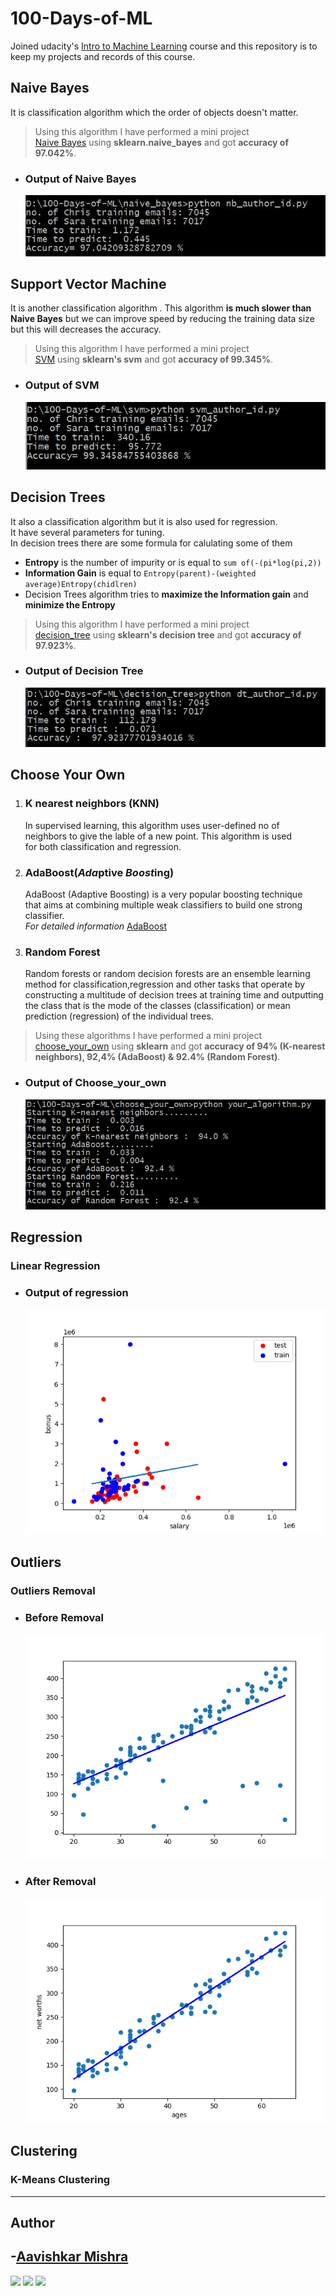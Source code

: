 # 100-Days-of-ML

Joined udacity's [Intro to Machine Learning](https://www.udacity.com/course/intro-to-machine-learning--ud120) course and this repository is to keep my projects and records of this course.

## Naive Bayes

It is classification algorithm which the order of objects doesn't matter.

>Using this algorithm I have performed a mini project  
[Naive Bayes](./naive_bayes/nb_author_id.py) using **sklearn.naive_bayes** and got **accuracy of 97.042%**.

- ### Output of Naive Bayes

    ![Naive Bayes Output](./naive_bayes/nb_author_id_output.jpg "Naive Bayes Output")

## Support Vector Machine  

It is another classification algorithm . This algorithm **is much slower than**  
**Naive Bayes** but we can improve speed by reducing the training data size
but this will decreases the accuracy.

>Using this algorithm I have performed a mini project  
[SVM](./svm/svm_author_id.py) using **sklearn's svm** and got **accuracy of 99.345%**.

- ### Output of SVM

    ![SVM Output](./svm/svm_author_id_output.jpg "SVM Output")

## Decision Trees

It also a classification algorithm but it is also used for regression.  
It have several parameters for tuning.  
In decision trees there are some formula for calulating some of them  
- **Entropy** is the number of impurity or is equal to `sum of(-(pi*log(pi,2))`  
- **Information Gain** is equal to `Entropy(parent)-(weighted average)Entropy(chidlren)`  
- Decision Trees algorithm tries to **maximize the Information gain** and **minimize the Entropy**
>Using this algorithm I have performed a mini project  
[decision_tree](./decision_tree/dt_author_id.py) using **sklearn's decision tree** and got **accuracy of 97.923%**.

- ### Output of Decision Tree

    ![Decision Tree Output](./decision_tree/dt_author_id_output.jpg "Decision Tree Output")

## Choose Your Own 

1. ### **K nearest neighbors (KNN)** 
    In supervised learning, this algorithm uses user-defined no of  
    neighbors to give the lable of a new point. This algorithm is used  
    for both classification and regression.

2. ### **AdaBoost(*Ada*ptive *Boost*ing)**
    AdaBoost (Adaptive Boosting) is a very popular boosting technique  
    that aims at combining multiple weak classifiers to build one strong classifier.  
    *For detailed information* [AdaBoost](https://blog.paperspace.com/adaboost-optimizer/#:~:text=AdaBoost%20is%20an%20ensemble%20learning,turn%20them%20into%20strong%20ones.)
3. ### **Random Forest**
    Random forests or random decision forests are an ensemble learning method for 
    classification,regression and other tasks that operate by constructing a multitude of decision
    trees at training time and outputting the class that is the mode of the classes (classification)
    or mean prediction (regression) of the individual trees.

>Using these algorithms I have performed a mini project  
[choose_your_own](./choose_your_own) using **sklearn** and got **accuracy of 94% (K-nearest neighbors), 92,4% (AdaBoost) & 92.4% (Random Forest)**.


- ### Output of Choose_your_own

    ![Choose_your_own Output](./choose_your_own/your_algorithm_output.jpg "Choose your own Output")

## Regression

### Linear Regression

- ### Output of regression
    ![](./regression/Figure_1.png "Linear Regression Output")

## Outliers

### Outliers Removal
- ### **Before Removal**
    ![](./outliers/Figure_2.png "")
- ### **After Removal**
    ![](./outliers/Figure_1.png "")

## Clustering

### K-Means Clustering


<hr>

## Author

## -[Aavishkar Mishra](https://github.com/aavishkarmishra)
[<img src="https://image.flaticon.com/icons/svg/185/185964.svg" width="35" padding="10">](https://www.linkedin.com/in/aavishkarmishra/)
[<img src="https://image.flaticon.com/icons/svg/185/185981.svg" width="35" padding="10">](https://www.facebook.com/aavishkarmishra)
[<img src="https://image.flaticon.com/icons/svg/185/185985.svg" width="35" padding="10">](https://www.instagram.com/aavishkar_mishra/)
